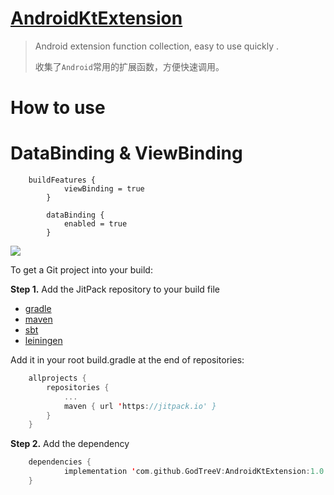 # [AndroidKtExtension](https://github.com/GodTreeV/AndroidKtExtension)  

> Android extension function collection, easy to use quickly .
>
> 收集了`Android`常用的扩展函数，方便快速调用。

# How to use

# DataBinding & ViewBinding
```
	buildFeatures {
        	viewBinding = true
    	}
	
    	dataBinding {
        	enabled = true
    	}
```

[![](https://jitpack.io/v/GodTreeV/AndroidKtExtension.svg)](https://jitpack.io/#GodTreeV/AndroidKtExtension)

To get a Git project into your build:

**Step 1.** Add the JitPack repository to your build file

- [gradle](https://jitpack.io/#gradle)
- [maven](https://jitpack.io/#maven)
- [sbt](https://jitpack.io/#sbt)
- [leiningen](https://jitpack.io/#lein)

Add it in your root build.gradle at the end of repositories:

```kotlin
	allprojects {
		repositories {
			...
			maven { url 'https://jitpack.io' }
		}
	}
```

**Step 2.** Add the dependency

```kotlin
	dependencies {
	        implementation 'com.github.GodTreeV:AndroidKtExtension:1.0.1'
	}
```
